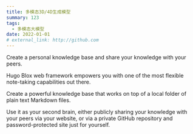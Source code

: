 ```yaml
---
title: 多模态3D/4D生成模型
summary: 123
tags:
  - 多模态大模型
date: 2022-01-01
# external_link: http://github.com
---
```

Create a personal knowledge base and share your knowledge with your peers.

Hugo Blox web framework empowers you with one of the most flexible note-taking capabilities out there.

Create a powerful knowledge base that works on top of a local folder of plain text Markdown files.

Use it as your second brain, either publicly sharing your knowledge with your peers via your website, or via a private GitHub repository and password-protected site just for yourself.